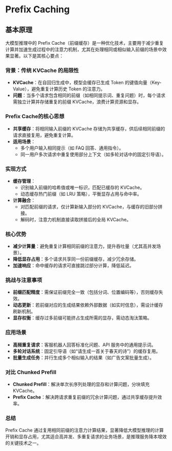 # Prefix Caching

## 基本原理

大模型推理中的 Prefix Cache（前缀缓存）是一种优化技术，主要用于减少重复计算并加速生成过程中的注意力机制，尤其在处理相同或相似输入前缀的场景中效果显著。以下是其核心要点：

### 背景：传统 KVCache 的局限性

- **KVCache**：在自回归生成中，模型会缓存已生成 Token 的键值向量（Key-Value），避免重复计算历史 Token 的注意力。
- **问题**：当多个请求包含相同的前缀（如相同提示词、重复问题）时，每个请求需独立计算并存储重复的前缀 KVCache，浪费计算资源和显存。

### Prefix Cache的核心思想

- **共享缓存**：将相同输入前缀的 KVCache 存储为共享缓存，供后续相同前缀的请求直接复用，避免重复计算。
- **适用场景**：
  - 多个用户输入相同提示（如 FAQ 回答、通用指令）。
  - 同一用户多次请求中重复使用部分上下文（如多轮对话中的固定引导语）。

### 实现方式

- **缓存管理**：
  - 识别输入前缀的哈希值或唯一标识，匹配已缓存的 KVCache。
  - 动态缓存热门前缀（如 LRU 策略），平衡显存占用与命中率。
- **计算融合**：
  - 对匹配前缀的请求，仅计算新输入部分的 KVCache，与缓存的旧部分拼接。
  - 解码时，注意力机制直接读取拼接后的全局 KVCache。

### 核心优势

- **减少计算量**：避免重复计算相同前缀的注意力，提升吞吐量（尤其高并发场景）。
- **降低显存占用**：多个请求共享同一份前缀缓存，减少冗余存储。
- **加速响应**：命中缓存的请求可直接跳过部分计算，降低延迟。

### 挑战与注意事项

- **前缀匹配精度**：需保证前缀完全一致（包括分词、位置编码等），否则缓存失效。
- **动态更新**：若前缀对应的生成结果依赖外部数据（如实时信息），需设计缓存刷新机制。
- **显存权衡**：缓存过多前缀可能挤占生成所需的显存，需动态淘汰策略。

### 应用场景

- **高频重复请求**：客服机器人回答标准化问题、API 服务中的通用提示词。
- **多轮对话系统**：固定引导语（如“请生成一首关于春天的诗”）的缓存复用。
- **批量生成任务**：并行生成多个相似输入的结果（如广告文案批量生成）。

### 对比 Chunked Prefill

- **Chunked Prefill**：解决单次长序列处理的显存和计算问题，分块填充 KVCache。
- **Prefix Cache**：解决跨请求重复前缀的冗余计算问题，通过共享缓存提升效率。

### 总结

Prefix Cache 通过复用相同前缀的注意力计算结果，显著降低大模型推理的计算开销和显存占用，尤其适合高并发、多重复请求的业务场景，是推理服务降本增效的关键技术之一。
